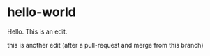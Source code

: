 # hello-world

Hello. This is an edit.

this is another edit (after a pull-request and merge from this branch)

